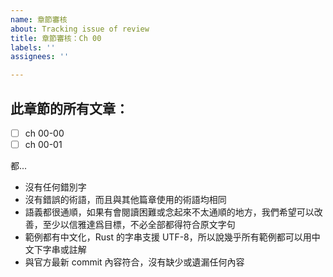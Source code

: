 ```yaml
---
name: 章節審核
about: Tracking issue of review
title: 章節審核：Ch 00
labels: ''
assignees: ''

---
```


## 此章節的所有文章：

- [ ] ch 00-00
- [ ] ch 00-01

都...
- 沒有任何錯別字
- 沒有錯誤的術語，而且與其他篇章使用的術語均相同
- 語義都很通順，如果有會閱讀困難或念起來不太通順的地方，我們希望可以改善，至少以信雅達爲目標，不必全部都得符合原文字句
- 範例都有中文化，Rust 的字串支援 UTF-8，所以說幾乎所有範例都可以用中文下字串或註解
- 與官方最新 commit 內容符合，沒有缺少或遺漏任何內容
